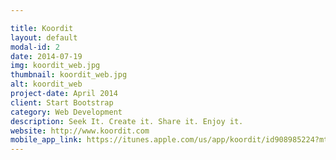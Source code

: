 ```yaml
---

title: Koordit
layout: default
modal-id: 2
date: 2014-07-19
img: koordit_web.jpg
thumbnail: koordit_web.jpg
alt: koordit_web
project-date: April 2014
client: Start Bootstrap
category: Web Development
description: Seek It. Create it. Share it. Enjoy it.
website: http://www.koordit.com
mobile_app_link: https://itunes.apple.com/us/app/koordit/id908985224?mt=8
---
```

